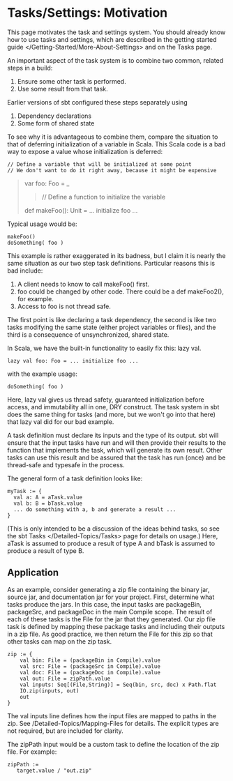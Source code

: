 Tasks/Settings: Motivation
==========================

This page motivates the task and settings system. You should already
know how to use tasks and settings, which are described in the
getting started guide \</Getting-Started/More-About-Settings\> and on
the Tasks page.

An important aspect of the task system is to combine two common, related
steps in a build:

1.  Ensure some other task is performed.
2.  Use some result from that task.

Earlier versions of sbt configured these steps separately using

1.  Dependency declarations
2.  Some form of shared state

To see why it is advantageous to combine them, compare the situation to
that of deferring initialization of a variable in Scala. This Scala code
is a bad way to expose a value whose initialization is deferred:

    // Define a variable that will be initialized at some point
    // We don't want to do it right away, because it might be expensive

> var foo: Foo = \_
>
> > // Define a function to initialize the variable
>
> def makeFoo(): Unit = ... initialize foo ...

Typical usage would be:

    makeFoo()
    doSomething( foo )

This example is rather exaggerated in its badness, but I claim it is
nearly the same situation as our two step task definitions. Particular
reasons this is bad include:

1.  A client needs to know to call makeFoo() first.
2.  foo could be changed by other code. There could be a def makeFoo2(),
    for example.
3.  Access to foo is not thread safe.

The first point is like declaring a task dependency, the second is like
two tasks modifying the same state (either project variables or files),
and the third is a consequence of unsynchronized, shared state.

In Scala, we have the built-in functionality to easily fix this:
lazy val.

    lazy val foo: Foo = ... initialize foo ...

with the example usage:

    doSomething( foo )

Here, lazy val gives us thread safety, guaranteed initialization before
access, and immutability all in one, DRY construct. The task system in
sbt does the same thing for tasks (and more, but we won't go into that
here) that lazy val did for our bad example.

A task definition must declare its inputs and the type of its output.
sbt will ensure that the input tasks have run and will then provide
their results to the function that implements the task, which will
generate its own result. Other tasks can use this result and be assured
that the task has run (once) and be thread-safe and typesafe in the
process.

The general form of a task definition looks like:

    myTask := {
      val a: A = aTask.value
      val b: B = bTask.value
      ... do something with a, b and generate a result ...
    }

(This is only intended to be a discussion of the ideas behind tasks, so
see the sbt Tasks \</Detailed-Topics/Tasks\> page for details on usage.)
Here, aTask is assumed to produce a result of type A and bTask is
assumed to produce a result of type B.

Application
-----------

As an example, consider generating a zip file containing the binary jar,
source jar, and documentation jar for your project. First, determine
what tasks produce the jars. In this case, the input tasks are
packageBin, packageSrc, and packageDoc in the main Compile scope. The
result of each of these tasks is the File for the jar that they
generated. Our zip file task is defined by mapping these package tasks
and including their outputs in a zip file. As good practice, we then
return the File for this zip so that other tasks can map on the zip
task.

    zip := {
        val bin: File = (packageBin in Compile).value
        val src: File = (packageSrc in Compile).value
        val doc: File = (packageDoc in Compile).value
        val out: File = zipPath.value
        val inputs: Seq[(File,String)] = Seq(bin, src, doc) x Path.flat
        IO.zip(inputs, out)
        out
    }

The val inputs line defines how the input files are mapped to paths in
the zip. See /Detailed-Topics/Mapping-Files for details. The explicit
types are not required, but are included for clarity.

The zipPath input would be a custom task to define the location of the
zip file. For example:

    zipPath :=
       target.value / "out.zip"
